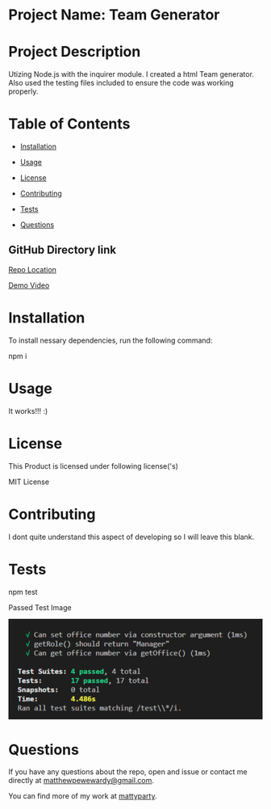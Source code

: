 # Project Name: Team Generator

# Project Description

Utizing Node.js with the inquirer module. I created a html Team generator. Also used the testing files included to ensure the code was working properly.

# Table of Contents

- [Installation](#installation)

- [Usage](#usage)

- [License](#license)

- [Contributing](#contributing)

- [Tests](#tests)

- [Questions](#questions)

## GitHub Directory link

[Repo Location](https://github.com/mattyparty/10_OOP)

[Demo Video](https://github.com/mattyparty//blob/main/Assets/10OOP%20walkthrough.mp4)

# Installation

To install nessary dependencies, run the following command:

npm i

# Usage

It works!!! :)

# License

This Product is licensed under following license('s)

MIT License

# Contributing

I dont quite understand this aspect of developing so I will leave this blank.

# Tests

npm test

Passed Test Image

![alt text](https://raw.githubusercontent.com/mattyparty/10_OOP/main/Assets/Passed%20Tests.png)

# Questions

If you have any questions about the repo, open and issue or contact me directly at matthewpewewardy@gmail.com.

You can find more of my work at [mattyparty](https://github.com/mattyparty/).
